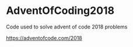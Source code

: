 # AdventOfCoding2018
Code used to solve advent of code 2018 problems

https://adventofcode.com/2018

